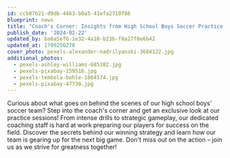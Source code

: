 ```yaml
---
id: ccb87b21-d9db-4463-b0a5-41efa2710f86
blueprint: news
title: "Coach's Corner: Insights from High School Boys Soccer Practice Sessions"
publish_date: '2024-02-22'
updated_by: ba6a5ef6-1e32-4a10-b23b-f8a27f0e6b42
updated_at: 1709256278
cover_photo: pexels-alexander-nadrilyanski-3684122.jpg
additional_photos:
  - pexels-ashley-williams-685382.jpg
  - pexels-pixabay-159516.jpg
  - pexels-tembela-bohle-1884574.jpg
  - pexels-pixabay-47730.jpg
---
```

Curious about what goes on behind the scenes of our high school boys' soccer team? Step into the coach's corner and get an exclusive look at our practice sessions! From intense drills to strategic gameplay, our dedicated coaching staff is hard at work preparing our players for success on the field. Discover the secrets behind our winning strategy and learn how our team is gearing up for the next big game. Don't miss out on the action – join us as we strive for greatness together!
